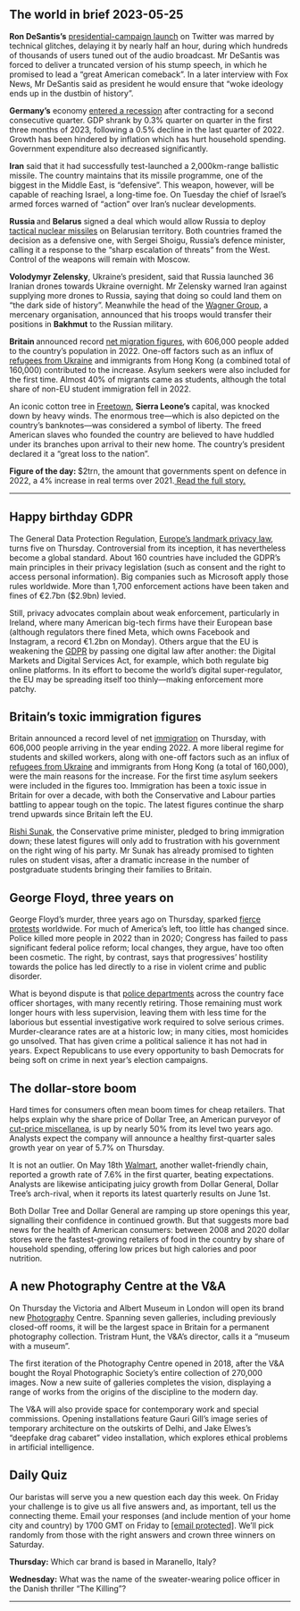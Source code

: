 ## The world in brief 2023-05-25

<strong>Ron DeSantis’s</strong> [presidential-campaign launch](https://www.economist.com/briefing/2023/05/24/ron-desantis-has-little-chance-of-beating-donald-trump) on Twitter was marred by technical glitches, delaying it by nearly half an hour, during which hundreds of thousands of users tuned out of the audio broadcast. Mr DeSantis was forced to deliver a truncated version of his stump speech, in which he promised to lead a “great American comeback”. In a later interview with Fox News, Mr DeSantis said as president he would ensure that “woke ideology ends up in the dustbin of history”.

<strong>Germany’s</strong> economy [entered a recession](https://www.economist.com/europe/2023/03/15/germany-is-finally-tackling-its-long-standing-economic-weaknesses) after contracting for a second consecutive quarter. GDP shrank by 0.3% quarter on quarter in the first three months of 2023, following a 0.5% decline in the last quarter of 2022. Growth has been hindered by inflation which has hurt household spending. Government expenditure also decreased significantly.

<strong>Iran</strong> said that it had successfully test-launched a 2,000km-range ballistic missile. The country maintains that its missile programme, one of the biggest in the Middle East, is “defensive”. This weapon, however, will be capable of reaching Israel, a long-time foe. On Tuesday the chief of Israel’s armed forces warned of “action” over Iran’s nuclear developments.

<strong>Russia </strong>and <strong>Belarus</strong> signed a deal which would allow Russia to deploy [tactical nuclear missiles](https://www.economist.com/united-states/2023/03/30/perils-grow-as-america-and-russia-stop-sharing-data-on-nukes) on Belarusian territory. Both countries framed the decision as a defensive one, with Sergei Shoigu, Russia’s defence minister, calling it a response to the “sharp escalation of threats” from the West. Control of the weapons will remain with Moscow.

<strong>Volodymyr Zelensky</strong>, Ukraine’s president, said that Russia launched 36 Iranian drones towards Ukraine overnight. Mr Zelensky warned Iran against supplying more drones to Russia, saying that doing so could land them on “the dark side of history”. Meanwhile the head of the [Wagner Group](https://www.economist.com/the-economist-explains/2023/05/11/why-the-boss-of-wagner-group-is-feuding-with-russias-military-leaders), a mercenary organisation, announced that his troops would transfer their positions in <strong>Bakhmut</strong> to the Russian military.

<strong>Britain </strong>announced record [net migration figures](https://www.economist.com/britain/2023/05/25/british-voters-want-more-immigrants-but-less-immigration), with 606,000 people added to the country’s population in 2022. One-off factors such as an influx of [refugees from Ukraine](https://www.economist.com/interactive/international/2023/02/22/ukrainian-refugees-remain-in-limbo) and immigrants from Hong Kong (a combined total of 160,000) contributed to the increase. Asylum seekers were also included for the first time. Almost 40% of migrants came as students, although the total share of non-EU student immigration fell in 2022.

An iconic cotton tree in [Freetown](https://www.economist.com/1843/2018/10/15/spellbinding-sierra-leone-has-plenty-to-offer), <strong>Sierra Leone’s</strong> capital, was knocked down by heavy winds. The enormous tree—which is also depicted on the country’s banknotes—was considered a symbol of liberty. The freed American slaves who founded the country are believed to have huddled under its branches upon arrival to their new home. The country’s president declared it a “great loss to the nation”.

<strong>Figure of the day: </strong>$2trn, the amount that governments spent on defence in 2022, a 4% increase in real terms over 2021.[ Read the full story. ](https://www.economist.com/international/2023/05/23/the-cost-of-the-global-arms-race)

----------

## Happy birthday GDPR

The General Data Protection Regulation, [Europe’s landmark privacy law](https://www.economist.com/business/2018/04/05/europes-tough-new-data-protection-law), turns five on Thursday. Controversial from its inception, it has nevertheless become a global standard. About 160 countries have included the GDPR’s main principles in their privacy legislation (such as consent and the right to access personal information). Big companies such as Microsoft apply those rules worldwide. More than 1,700 enforcement actions have been taken and fines of €2.7bn ($2.9bn) levied.

Still, privacy advocates complain about weak enforcement, particularly in Ireland, where many American big-tech firms have their European base (although regulators there fined Meta, which owns Facebook and Instagram, a record €1.2bn on Monday). Others argue that the EU is weakening the [GDPR](https://www.economist.com/1843/2022/05/04/why-oligarchs-love-european-data-protection-laws) by passing one digital law after another: the Digital Markets and Digital Services Act, for example, which both regulate big online platforms. In its effort to become the world’s digital super-regulator, the EU may be spreading itself too thinly—making enforcement more patchy.

## Britain’s toxic immigration figures

Britain announced a record level of net [immigration](https://www.economist.com/britain/2022/04/07/britain-has-entered-a-third-phase-of-post-war-immigration) on Thursday, with 606,000 people arriving in the year ending 2022. A more liberal regime for students and skilled workers, along with one-off factors such as an influx of [refugees from Ukraine](https://www.economist.com/interactive/international/2023/02/22/ukrainian-refugees-remain-in-limbo) and immigrants from Hong Kong (a total of 160,000), were the main reasons for the increase. For the first time asylum seekers were included in the figures too. Immigration has been a toxic issue in Britain for over a decade, with both the Conservative and Labour parties battling to appear tough on the topic. The latest figures continue the sharp trend upwards since Britain left the EU.  
  
[Rishi Sunak](https://www.economist.com/britain/2023/04/13/rishi-sunak-a-very-tory-kind-of-technocrat), the Conservative prime minister, pledged to bring immigration down; these latest figures will only add to frustration with his government on the right wing of his party. Mr Sunak has already promised to tighten rules on student visas, after a dramatic increase in the number of postgraduate students bringing their families to Britain. 

## George Floyd, three years on

George Floyd’s murder, three years ago on Thursday, sparked [fierce protests](https://www.economist.com/united-states/2021/05/29/twelve-months-of-protests) worldwide. For much of America’s left, too little has changed since. Police killed more people in 2022 than in 2020; Congress has failed to pass significant federal police reform; local changes, they argue, have too often been cosmetic. The right, by contrast, says that progressives’ hostility towards the police has led directly to a rise in violent crime and public disorder.

What is beyond dispute is that [police departments](https://www.economist.com/leaders/2022/09/15/america-should-reform-its-police-forces-not-defund-them) across the country face officer shortages, with many recently retiring. Those remaining must work longer hours with less supervision, leaving them with less time for the laborious but essential investigative work required to solve serious crimes. Murder-clearance rates are at a historic low; in many cities, most homicides go unsolved. That has given crime a political salience it has not had in years. Expect Republicans to use every opportunity to bash Democrats for being soft on crime in next year’s election campaigns.

## The dollar-store boom

Hard times for consumers often mean boom times for cheap retailers. That helps explain why the share price of Dollar Tree, an American purveyor of [cut-price miscellanea](https://www.economist.com/united-states/2018/01/25/the-profitable-business-of-selling-to-the-hard-up), is up by nearly 50% from its level two years ago. Analysts expect the company will announce a healthy first-quarter sales growth year on year of 5.7% on Thursday. 

It is not an outlier. On May 18th [Walmart](https://www.economist.com/business/2023/05/02/the-business-trend-that-unites-walmart-and-tiffany-and-co), another wallet-friendly chain, reported a growth rate of 7.6% in the first quarter, beating expectations. Analysts are likewise anticipating juicy growth from Dollar General, Dollar Tree’s arch-rival, when it reports its latest quarterly results on June 1st. 

Both Dollar Tree and Dollar General are ramping up store openings this year, signalling their confidence in continued growth. But that suggests more bad news for the health of American consumers: between 2008 and 2020 dollar stores were the fastest-growing retailers of food in the country by share of household spending, offering low prices but high calories and poor nutrition. 

## A new Photography Centre at the V&amp;A

On Thursday the Victoria and Albert Museum in London will open its brand new [Photography](https://www.economist.com/the-economist-reads/2022/11/21/what-to-read-to-become-a-better-photographer) Centre. Spanning seven galleries, including previously closed-off rooms, it will be the largest space in Britain for a permanent photography collection. Tristram Hunt, the V&amp;A’s director, calls it a “museum with a museum”. 

The first iteration of the Photography Centre opened in 2018, after the V&amp;A bought the Royal Photographic Society’s entire collection of 270,000 images. Now a new suite of galleries completes the vision, displaying a range of works from the origins of the discipline to the modern day. 

The V&amp;A will also provide space for contemporary work and special commissions. Opening installations feature Gauri Gill’s image series of temporary architecture on the outskirts of Delhi, and Jake Elwes’s “deepfake drag cabaret” video installation, which explores ethical problems in artificial intelligence.

## Daily Quiz

Our baristas will serve you a new question each day this week. On Friday your challenge is to give us all five answers and, as important, tell us the connecting theme. Email your responses (and include mention of your home city and country) by 1700 GMT on Friday to [<span class="__cf_email__" data-cfemail="eabb9f8390af999a988f999985aa8f898584858783999ec4898587">[email&#160;protected]</span>](https://mail.google.com/mail/?view=cm&amp;fs=1&amp;tf=1&amp;to=QuizEspresso@economist.com). We’ll pick randomly from those with the right answers and crown three winners on Saturday.

<strong>Thursday:</strong> Which car brand is based in Maranello, Italy?

<strong>Wednesday:</strong> What was the name of the sweater-wearing police officer in the Danish thriller “The Killing”?

----------
